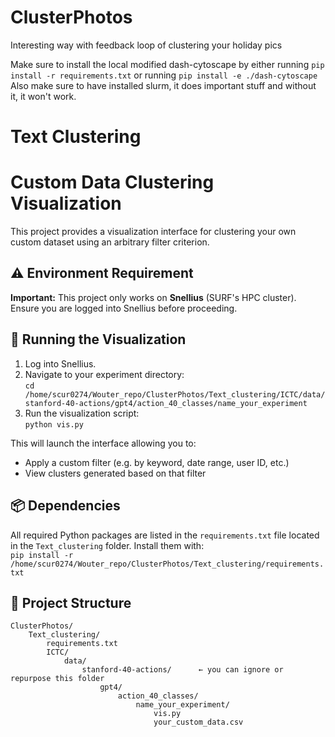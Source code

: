 # ClusterPhotos

Interesting way with feedback loop of clustering your holiday pics

Make sure to install the local modified dash-cytoscape by either running `pip install -r requirements.txt` or running `pip install -e ./dash-cytoscape`
Also make sure to have installed slurm, it does important stuff and without it, it won't work.

# Text Clustering

# Custom Data Clustering Visualization

This project provides a visualization interface for clustering your own custom dataset using an arbitrary filter criterion.

## ⚠️ Environment Requirement

**Important:** This project only works on **Snellius** (SURF's HPC cluster). Ensure you are logged into Snellius before proceeding.

## 🧪 Running the Visualization

1. Log into Snellius.
2. Navigate to your experiment directory:  
   `cd /home/scur0274/Wouter_repo/ClusterPhotos/Text_clustering/ICTC/data/stanford-40-actions/gpt4/action_40_classes/name_your_experiment`
3. Run the visualization script:  
   `python vis.py`

This will launch the interface allowing you to:

- Apply a custom filter (e.g. by keyword, date range, user ID, etc.)
- View clusters generated based on that filter

## 📦 Dependencies

All required Python packages are listed in the `requirements.txt` file located in the `Text_clustering` folder. Install them with:  
`pip install -r /home/scur0274/Wouter_repo/ClusterPhotos/Text_clustering/requirements.txt`

## 📁 Project Structure

    ClusterPhotos/
        Text_clustering/
            requirements.txt
            ICTC/
                data/
                    stanford-40-actions/      ← you can ignore or repurpose this folder
                        gpt4/
                            action_40_classes/
                                name_your_experiment/
                                    vis.py
                                    your_custom_data.csv
